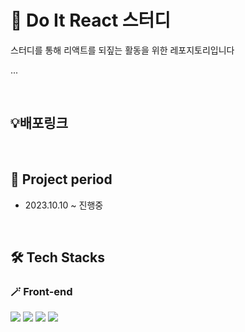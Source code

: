 # 🔭 Do It React 스터디

스터디를 통해 리액트를 되짚는 활동을 위한 레포지토리입니다
</br>

...

<!-- 우리는 매일매일 우리의 기분에 맞는 음악을 듣고, 소중한 순간들을 경험하며 살아갑니다.

그리고 시간이 지나 **옛날에 들었던 노래나 사진을 보면** 그때의 감정과 느낌이 그대로 느껴지곤 합니다.

우리는 캘린더를 통해, 그날의 기분과 감정을 기록한 것을 보며 추억을 회상할 수 있는 서비스를 만들면, 사람들이 조금 더 편하게 과거를 돌아보며 **힐링**할 수 있을 것이라고 생각했기 때문에 Gallendar라는 서비스를 만들었습니다. -->

</br>

## 💡배포링크



</br>


## 📅 Project period

- 2023.10.10 ~ 진행중

</br>

## 🛠 Tech Stacks

### 🪄 Front-end

<img src="https://img.shields.io/badge/html5-E34F26?style=for-the-badge&logo=html5&logoColor=white"> 
<img src="https://img.shields.io/badge/css-1572B6?style=for-the-badge&logo=css3&logoColor=white"> 
<img src="https://img.shields.io/badge/typescript-61DAFB?style=for-the-badge&logo=typescript&logoColor=black"> 
<img src="https://img.shields.io/badge/nextjs-181717?style=for-the-badge&logo=nextjs&logoColor=black"> 
<!-- ![TailwindCSS](https://img.shields.io/badge/TailwindCSS-DB7093?style=for-the-badge&logo=TailwindCSS&logoColor=white)  -->
<!-- ![Recoil](https://img.shields.io/badge/recoil-%23593d88.svg?style=for-the-badge&logo=recoil&logoColor=white) -->

<!-- <img src="https://img.shields.io/badge/reactquery-61DAFB?style=for-the-badge&logo=reactquery&logoColor=black"> -->


</br>
